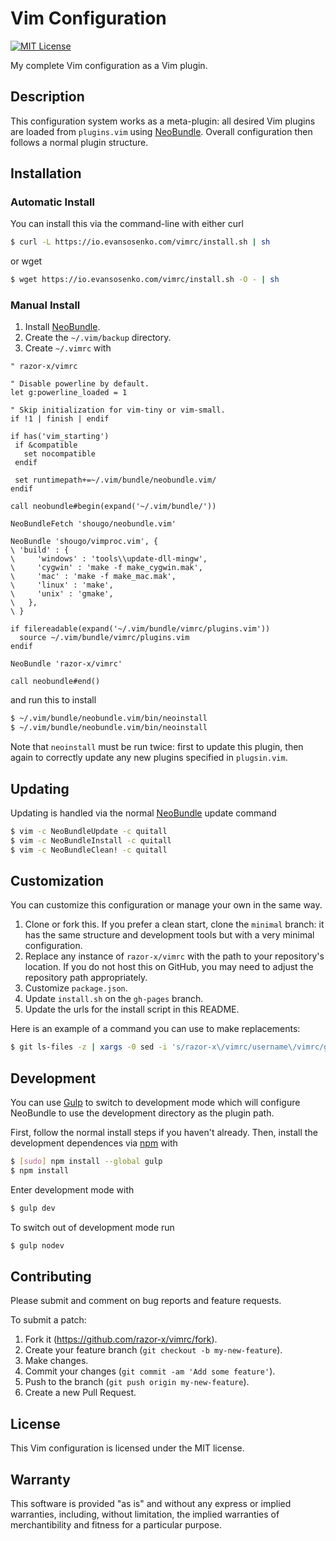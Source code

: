 # Vim Configuration

[![MIT License](http://img.shields.io/badge/license-MIT-red.svg?style=flat)](./LICENSE.txt)

My complete Vim configuration as a Vim plugin.

## Description

This configuration system works as a meta-plugin:
all desired Vim plugins are loaded from `plugins.vim` using [NeoBundle].
Overall configuration then follows a normal plugin structure.

[NeoBundle]: https://github.com/Shougo/neobundle.vim

## Installation

### Automatic Install

You can install this via the command-line with either curl

```bash
$ curl -L https://io.evansosenko.com/vimrc/install.sh | sh
```

or wget

```bash
$ wget https://io.evansosenko.com/vimrc/install.sh -O - | sh
```

### Manual Install

1. Install [NeoBundle].
2. Create the `~/.vim/backup` directory.
3. Create `~/.vimrc` with

```vim
" razor-x/vimrc

" Disable powerline by default.
let g:powerline_loaded = 1

" Skip initialization for vim-tiny or vim-small.
if !1 | finish | endif

if has('vim_starting')
 if &compatible
   set nocompatible
 endif

 set runtimepath+=~/.vim/bundle/neobundle.vim/
endif

call neobundle#begin(expand('~/.vim/bundle/'))

NeoBundleFetch 'shougo/neobundle.vim'

NeoBundle 'shougo/vimproc.vim', {
\ 'build' : {
\     'windows' : 'tools\\update-dll-mingw',
\     'cygwin' : 'make -f make_cygwin.mak',
\     'mac' : 'make -f make_mac.mak',
\     'linux' : 'make',
\     'unix' : 'gmake',
\   },
\ }

if filereadable(expand('~/.vim/bundle/vimrc/plugins.vim'))
  source ~/.vim/bundle/vimrc/plugins.vim
endif

NeoBundle 'razor-x/vimrc'

call neobundle#end()
```

and run this to install

```bash
$ ~/.vim/bundle/neobundle.vim/bin/neoinstall
$ ~/.vim/bundle/neobundle.vim/bin/neoinstall
```

Note that `neoinstall` must be run twice: first to update this plugin,
then again to correctly update any new plugins specified in `plugsin.vim`.

## Updating

Updating is handled via the normal [NeoBundle] update command

```bash
$ vim -c NeoBundleUpdate -c quitall
$ vim -c NeoBundleInstall -c quitall
$ vim -c NeoBundleClean! -c quitall
```

## Customization

You can customize this configuration or manage your own in the same way.

1. Clone or fork this.
   If you prefer a clean start, clone the `minimal` branch:
   it has the same structure and development tools but with
   a very minimal configuration.
2. Replace any instance of `razor-x/vimrc`
   with the path to your repository's location.
   If you do not host this on GitHub,
   you may need to adjust the repository path appropriately.
3. Customize `package.json`.
4. Update `install.sh` on the `gh-pages` branch.
5. Update the urls for the install script in this README.

Here is an example of a command you can use to make replacements:

```bash
$ git ls-files -z | xargs -0 sed -i 's/razor-x\/vimrc/username\/vimrc/g'
```

## Development

You can use [Gulp] to switch to development mode
which will configure NeoBundle to use the development
directory as the plugin path.

First, follow the normal install steps if you haven't already.
Then, install the development dependences via [npm] with

```bash
$ [sudo] npm install --global gulp
$ npm install
```

Enter development mode with

```bash
$ gulp dev
```

To switch out of development mode run

```bash
$ gulp nodev
```

[Gulp]: http://gulpjs.com/
[npm]: https://www.ruby-lang.org/en/

## Contributing

Please submit and comment on bug reports and feature requests.

To submit a patch:

1. Fork it (https://github.com/razor-x/vimrc/fork).
2. Create your feature branch (`git checkout -b my-new-feature`).
3. Make changes.
4. Commit your changes (`git commit -am 'Add some feature'`).
5. Push to the branch (`git push origin my-new-feature`).
6. Create a new Pull Request.

## License

This Vim configuration is licensed under the MIT license.

## Warranty

This software is provided "as is" and without any express or
implied warranties, including, without limitation, the implied
warranties of merchantibility and fitness for a particular
purpose.

